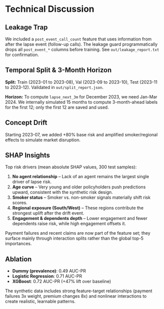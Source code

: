 # Technical Discussion

## Leakage Trap

We included a `post_event_call_count` feature that uses information from after the lapse event (follow-up calls). The leakage guard programmatically drops all `post_event_*` columns before training. See `out/leakage_report.txt` for confirmation.

## Temporal Split & 3-Month Horizon

**Split:** Train (2023-01 to 2023-08), Val (2023-09 to 2023-10), Test (2023-11 to 2023-12). Validated in `out/split_report.json`.

**Horizon:** To compute `lapse_next_3m` for December 2023, we need Jan-Mar 2024. We internally simulated 15 months to compute 3-month-ahead labels for the first 12; only the first 12 are saved and used.

## Concept Drift

Starting 2023-07, we added +80% base risk and amplified smoker/regional effects to simulate market disruption.

## SHAP Insights

Top risk drivers (mean absolute SHAP values, 300 test samples):

1. **No agent relationship** – Lack of an agent remains the largest single driver of lapse risk.
2. **Age curve** – Very young and older policyholders push predictions upward, consistent with the synthetic risk design.
3. **Smoker status** – Smoker vs. non-smoker signals materially shift risk scores.
4. **Regional exposure (South/West)** – These regions contribute the strongest uplift after the drift event.
5. **Engagement & dependents depth** – Lower engagement and fewer dependents raise risk, while high engagement offsets it.

Payment failures and recent claims are now part of the feature set; they surface mainly through interaction splits rather than the global top-5 importances.

## Ablation

- **Dummy (prevalence)**: 0.49 AUC-PR
- **Logistic Regression**: 0.71 AUC-PR
- **XGBoost**: 0.72 AUC-PR (+47% lift over baseline)

The synthetic data includes strong feature-target relationships (payment failures 3x weight, premium changes 8x) and nonlinear interactions to create realistic, learnable patterns.
